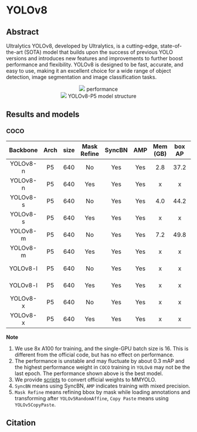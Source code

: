 # YOLOv8

<!-- [ALGORITHM] -->

## Abstract

Ultralytics YOLOv8, developed by Ultralytics, is a cutting-edge, state-of-the-art (SOTA) model that builds upon the success of previous YOLO versions and introduces new features and improvements to further boost performance and flexibility. YOLOv8 is designed to be fast, accurate, and easy to use, making it an excellent choice for a wide range of object detection, image segmentation and image classification tasks.

<div align=center>
<img src="https://user-images.githubusercontent.com/17425982/212812246-51dc029c-e892-455d-86b4-946b5d03957a.png"/>
performance
</div>

<div align=center>
<img src="https://user-images.githubusercontent.com/27466624/211974251-8de633c8-090c-47c9-ba52-4941dc9e3a48.jpg"/>
YOLOv8-P5 model structure
</div>

## Results and models

### COCO

| Backbone | Arch | size | Mask Refine | SyncBN | AMP | Mem (GB) | box AP |                                 Config                                  |        Download        |
| :------: | :--: | :--: | :---------: | :----: | :-: | :------: | :----: | :---------------------------------------------------------------------: | :--------------------: |
| YOLOv8-n |  P5  | 640  |     No      |  Yes   | Yes |   2.8    |  37.2  |       [config](../yolov8/yolov8_n_syncbn_fast_8xb16-500e_coco.py)       | [model](x) \| [log](x) |
| YOLOv8-n |  P5  | 640  |     Yes     |  Yes   | Yes |    x     |   x    | [config](../yolov8/yolov8_n_mask-refine_syncbn_fast_8xb16-500e_coco.py) | [model](x) \| [log](x) |
| YOLOv8-s |  P5  | 640  |     No      |  Yes   | Yes |   4.0    |  44.2  |       [config](../yolov8/yolov8_s_syncbn_fast_8xb16-500e_coco.py)       | [model](x) \| [log](x) |
| YOLOv8-s |  P5  | 640  |     Yes     |  Yes   | Yes |    x     |   x    | [config](../yolov8/yolov8_s_mask-refine_syncbn_fast_8xb16-500e_coco.py) | [model](x) \| [log](x) |
| YOLOv8-m |  P5  | 640  |     No      |  Yes   | Yes |   7.2    |  49.8  |       [config](../yolov8/yolov8_m_syncbn_fast_8xb16-500e_coco.py)       | [model](x) \| [log](x) |
| YOLOv8-m |  P5  | 640  |     Yes     |  Yes   | Yes |    x     |   x    | [config](../yolov8/yolov8_m_mask-refine_syncbn_fast_8xb16-500e_coco.py) | [model](x) \| [log](x) |
| YOLOv8-l |  P5  | 640  |     No      |  Yes   | Yes |    x     |   x    |       [config](../yolov8/yolov8_l_syncbn_fast_8xb16-500e_coco.py)       | [model](x) \| [log](x) |
| YOLOv8-l |  P5  | 640  |     Yes     |  Yes   | Yes |    x     |   x    | [config](../yolov8/yolov8_l_mask-refine_syncbn_fast_8xb16-500e_coco.py) | [model](x) \| [log](x) |
| YOLOv8-x |  P5  | 640  |     No      |  Yes   | Yes |    x     |   x    |       [config](../yolov8/yolov8_x_syncbn_fast_8xb16-500e_coco.py)       | [model](x) \| [log](x) |
| YOLOv8-x |  P5  | 640  |     Yes     |  Yes   | Yes |    x     |   x    | [config](../yolov8/yolov8_x_mask-refine_syncbn_fast_8xb16-500e_coco.py) | [model](x) \| [log](x) |

**Note**

1. We use 8x A100 for training, and the single-GPU batch size is 16. This is different from the official code, but has no effect on performance.
2. The performance is unstable and may fluctuate by about 0.3 mAP and the highest performance weight in `COCO` training in `YOLOv8` may not be the last epoch. The performance shown above is the best model.
3. We provide [scripts](https://github.com/open-mmlab/mmyolo/tree/dev/tools/model_converters/yolov8_to_mmyolo.py) to convert official weights to MMYOLO.
4. `SyncBN` means using SyncBN, `AMP` indicates training with mixed precision.
5. `Mask Refine` means refining bbox by mask while loading annotations and transforming after `YOLOv5RandomAffine`, `Copy Paste` means using `YOLOv5CopyPaste`.

## Citation
